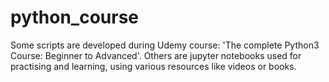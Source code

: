 # python_course
Some scripts are developed during Udemy course: 'The complete Python3 Course: Beginner to Advanced'. 
Others are jupyter notebooks used for practising and learning, using various resources like videos or books.
